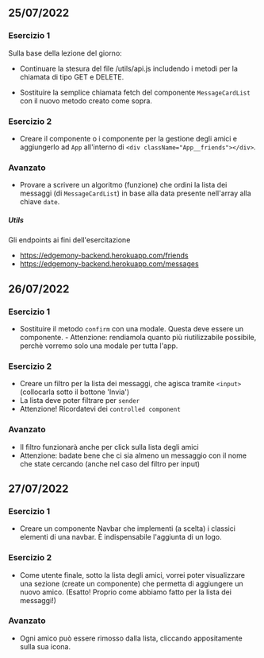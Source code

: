 ## 25/07/2022

### Esercizio 1

Sulla base della lezione del giorno:

- Continuare la stesura del file /utils/api.js includendo i metodi per la chiamata di tipo GET e DELETE.

- Sostituire la semplice chiamata fetch del componente `MessageCardList` con il nuovo metodo creato come sopra.

### Esercizio 2

- Creare il componente o i componente per la gestione degli amici e aggiungerlo ad `App` all'interno di `<div className="App__friends"></div>`.

### Avanzato

- Provare a scrivere un algoritmo (funzione) che ordini la lista dei messaggi (di `MessageCardList`) in base alla data presente nell'array alla chiave `date`.

##### Utils

Gli endpoints ai fini dell'esercitazione

- https://edgemony-backend.herokuapp.com/friends
- https://edgemony-backend.herokuapp.com/messages

## 26/07/2022

### Esercizio 1

- Sostituire il metodo `confirm` con una modale. Questa deve essere un componente. - Attenzione: rendiamola quanto più riutilizzabile possibile, perchè vorremo solo una modale per tutta l'app.

### Esercizio 2

- Creare un filtro per la lista dei messaggi, che agisca tramite `<input>` (collocarla sotto il bottone 'Invia')
- La lista deve poter filtrare per `sender`
- Attenzione! Ricordatevi dei `controlled component`

### Avanzato

- Il filtro funzionarà anche per click sulla lista degli amici
- Attenzione: badate bene che ci sia almeno un messaggio con il nome che state cercando (anche nel caso del filtro per input)

## 27/07/2022

### Esercizio 1

- Creare un componente Navbar che implementi (a scelta) i classici elementi di una navbar. È indispensabile l'aggiunta di un logo.

### Esercizio 2

- Come utente finale, sotto la lista degli amici, vorrei poter visualizzare una sezione (create un componente) che permetta di aggiungere un nuovo amico. (Esatto! Proprio come abbiamo fatto per la lista dei messaggi!)

### Avanzato

- Ogni amico può essere rimosso dalla lista, cliccando appositamente sulla sua icona.
